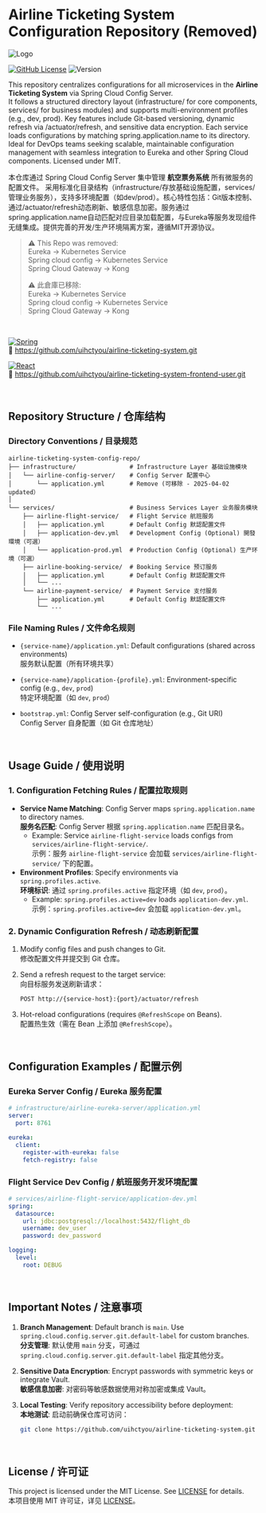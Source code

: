 # Airline Ticketing System Configuration Repository (Removed)

![Logo](https://socialify.git.ci/uihctyou/airline-ticketing-system-config-repo/image?font=Source%20Code%20Pro&name=1&pattern=Circuit%20Board&theme=Dark)

[![GitHub License](https://img.shields.io/github/license/uihctyou/airline-ticketing-system-config-repo.svg?logo=github)](LICENSE)
![Version](https://img.shields.io/badge/airline_ticketing_system_config_repo-v1.0.25.401-pink)

This repository centralizes configurations for all microservices in the **Airline Ticketing System** via Spring Cloud Config Server.  
It follows a structured directory layout (infrastructure/ for core components, services/ for business modules) and supports multi-environment profiles (e.g., dev, prod). Key features include Git-based versioning, dynamic refresh via /actuator/refresh, and sensitive data encryption. Each service loads configurations by matching spring.application.name to its directory. Ideal for DevOps teams seeking scalable, maintainable configuration management with seamless integration to Eureka and other Spring Cloud components. Licensed under MIT.


本仓库通过 Spring Cloud Config Server 集中管理 **航空票务系统** 所有微服务的配置文件。
采用标准化目录结构（infrastructure/存放基础设施配置，services/管理业务服务），支持多环境配置（如dev/prod）。核心特性包括：Git版本控制、通过/actuator/refresh动态刷新、敏感信息加密。服务通过spring.application.name自动匹配对应目录加载配置，与Eureka等服务发现组件无缝集成。提供完善的开发/生产环境隔离方案，遵循MIT开源协议。

> ⚠️ This Repo was removed: <br>
> Eureka -> Kubernetes Service <br>
> Spring cloud config -> Kubernetes Service <br>
> Spring Cloud Gateway -> Kong <br>
>
> ⚠️ 此倉庫已移除: <br>
> Eureka -> Kubernetes Service <br>
> Spring cloud config -> Kubernetes Service <br>
> Spring Cloud Gateway -> Kong <br>

<br/>

[![Spring](https://img.shields.io/badge/Backend_Link-6DB33F.svg?logo=spring&logoColor=white)](https://github.com/uihctyou/airline-ticketing-system.git) 
<br/>🔗
https://github.com/uihctyou/airline-ticketing-system.git

[![React](https://img.shields.io/badge/Frontend_Link-20232a.svg?logo=react&logoColor=61DAFB)](https://github.com/uihctyou/airline-ticketing-system-frontend-user) 
<br/>🔗
https://github.com/uihctyou/airline-ticketing-system-frontend-user.git

<br/>

## Repository Structure / 仓库结构



### **Directory Conventions / 目录规范**
```
airline-ticketing-system-config-repo/
├── infrastructure/               # Infrastructure Layer 基础设施模块
│   └── airline-config-server/    # Config Server 配置中心
│       └── application.yml       # Remove (可移除 - 2025-04-02 updated）
│
└── services/                     # Business Services Layer 业务服务模块
    ├── airline-flight-service/   # Flight Service 航班服务
    │   ├── application.yml       # Default Config 默認配置文件
    │   ├── application-dev.yml   # Development Config (Optional) 開發環境（可選）
    │   └── application-prod.yml  # Production Config (Optional) 生产环境（可選）
    ├── airline-booking-service/  # Booking Service 预订服务
    │   ├── application.yml       # Default Config 默認配置文件
    │   └── ...
    └── airline-payment-service/  # Payment Service 支付服务
        ├── application.yml       # Default Config 默認配置文件
        └── ...
```

### **File Naming Rules / 文件命名规则**
- `{service-name}/application.yml`: 
Default configurations (shared across environments)  
  服务默认配置（所有环境共享）

- `{service-name}/application-{profile}.yml`: 
Environment-specific config (e.g., `dev`, `prod`)  
  特定环境配置（如 `dev`, `prod`）

- `bootstrap.yml`: 
Config Server self-configuration (e.g., Git URI)  
  Config Server 自身配置（如 Git 仓库地址）


<br/>

## Usage Guide / 使用说明

### **1. Configuration Fetching Rules / 配置拉取规则**
- **Service Name Matching**: Config Server maps `spring.application.name` to directory names.  
  **服务名匹配**: Config Server 根据 `spring.application.name` 匹配目录名。
  - Example: Service `airline-flight-service` loads configs from `services/airline-flight-service/`.  
    示例：服务 `airline-flight-service` 会加载 `services/airline-flight-service/` 下的配置。
- **Environment Profiles**: Specify environments via `spring.profiles.active`.  
  **环境标识**: 通过 `spring.profiles.active` 指定环境（如 `dev`, `prod`）。
  - Example: `spring.profiles.active=dev` loads `application-dev.yml`.  
    示例：`spring.profiles.active=dev` 会加载 `application-dev.yml`。

### **2. Dynamic Configuration Refresh / 动态刷新配置**
1. Modify config files and push changes to Git.  
   修改配置文件并提交到 Git 仓库。
   
2. Send a refresh request to the target service:  
   向目标服务发送刷新请求：
   ```bash
   POST http://{service-host}:{port}/actuator/refresh
   ```
3. Hot-reload configurations (requires `@RefreshScope` on Beans).  
   配置热生效（需在 Bean 上添加 `@RefreshScope`）。


<br/>

##  Configuration Examples / 配置示例

### **Eureka Server Config / Eureka 服务配置**
```yaml
# infrastructure/airline-eureka-server/application.yml
server:
  port: 8761

eureka:
  client:
    register-with-eureka: false
    fetch-registry: false
```

### **Flight Service Dev Config / 航班服务开发环境配置**
```yaml
# services/airline-flight-service/application-dev.yml
spring:
  datasource:
    url: jdbc:postgresql://localhost:5432/flight_db
    username: dev_user
    password: dev_password

logging:
  level:
    root: DEBUG
```


<br/>

## Important Notes / 注意事项

1. **Branch Management**: Default branch is `main`. Use `spring.cloud.config.server.git.default-label` for custom branches.  
   **分支管理**: 默认使用 `main` 分支，可通过 `spring.cloud.config.server.git.default-label` 指定其他分支。

2. **Sensitive Data Encryption**: Encrypt passwords with symmetric keys or integrate Vault.  
   **敏感信息加密**: 对密码等敏感数据使用对称加密或集成 Vault。

3. **Local Testing**: Verify repository accessibility before deployment:  
   **本地测试**: 启动前确保仓库可访问：
   ```bash
   git clone https://github.com/uihctyou/airline-ticketing-system.git
   ```


<br/>

## License / 许可证
This project is licensed under the MIT License. See [LICENSE](LICENSE) for details.  
本项目使用 MIT 许可证，详见 [LICENSE](LICENSE)。
